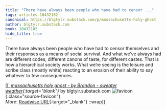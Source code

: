 ```yaml
---
title: "There have always been people who have had to censor ..."
tags: articles-10432102
canonical: https://blgtylr.substack.com/p/massachusetts-holy-ghost
author: blgtylr.substack.com
book: 10432102
hide_title: true
---
```


There have always been people who have had to censor themselves and their responses as a means of social survival. And what we’ve always had are different codes, different canons of taste, for different castes. That is how a hierarchical society works. What we’re seeing is the leisure and scribe class (mostly white) reacting to an erosion of their ability to say whatever to few consequences.


[[<cite>_[massachusetts holy ghost - by Brandon - sweater weather](https://blgtylr.substack.com/p/massachusetts-holy-ghost){:target="_blank"}_</cite> by blgtylr.substack.com ![favicon](https://s2.googleusercontent.com/s2/favicons?domain=blgtylr.substack.com){:class="source-favicon"}<br>
_More_: [Readwise URL](https://readwise.io/open/213534374){:target="_blank"}
::wrap]]